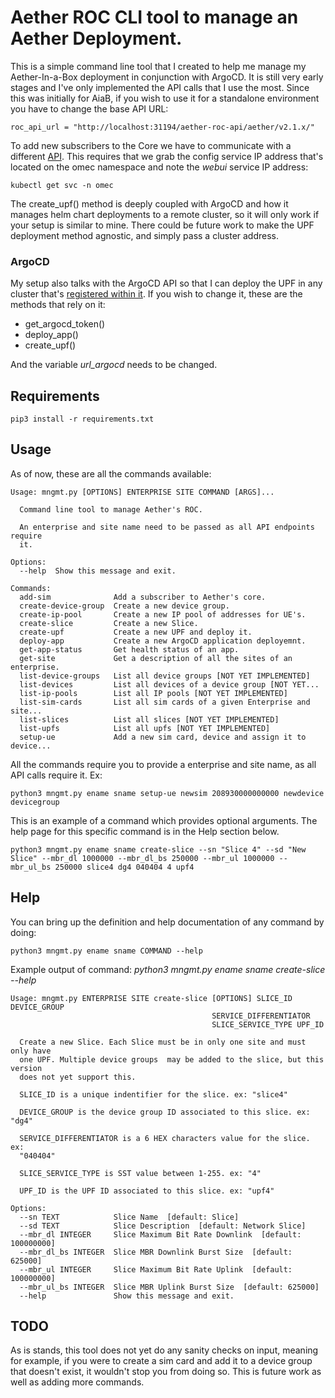 # Aether ROC CLI tool to manage an Aether Deployment.

This is a simple command line tool that I created to help me manage my Aether-In-a-Box deployment in conjunction with ArgoCD. It is still very early stages and I've only implemented 
the API calls that I use the most.
Since this was initially for AiaB, if you wish to use it for a standalone environment you have to change the base API URL:
```
roc_api_url = "http://localhost:31194/aether-roc-api/aether/v2.1.x/"
```

To add new subscribers to the Core we have to communicate with a different [API](https://docs.sd-core.opennetworking.org/master/configuration/config_rest.html).
This requires that we grab the config service IP address that's located on the omec namespace and note the _webui_ service IP address:
```
kubectl get svc -n omec
```

The create_upf() method is deeply coupled with ArgoCD and how it manages helm chart deployments to a remote cluster, so it will only work if your setup is similar to mine.
There could be future work to make the UPF deployment method agnostic, and simply pass a cluster address.

### ArgoCD
My setup also talks with the ArgoCD API so that I can deploy the UPF in any cluster that's [registered within it](https://argo-cd.readthedocs.io/en/stable/user-guide/commands/argocd_cluster/).
If you wish to change it, these are the methods that rely on it:
- get_argocd_token()
- deploy_app()
- create_upf()

And the variable _url\_argocd_ needs to be changed.
## Requirements
```
pip3 install -r requirements.txt
```

## Usage

As of now, these are all the commands available:

```
Usage: mngmt.py [OPTIONS] ENTERPRISE SITE COMMAND [ARGS]...

  Command line tool to manage Aether's ROC.

  An enterprise and site name need to be passed as all API endpoints require
  it.

Options:
  --help  Show this message and exit.

Commands:
  add-sim              Add a subscriber to Aether's core.
  create-device-group  Create a new device group.
  create-ip-pool       Create a new IP pool of addresses for UE's.
  create-slice         Create a new Slice.
  create-upf           Create a new UPF and deploy it.
  deploy-app           Create a new ArgoCD application deployemnt.
  get-app-status       Get health status of an app.
  get-site             Get a description of all the sites of an enterprise.
  list-device-groups   List all device groups [NOT YET IMPLEMENTED]
  list-devices         List all devices of a device group [NOT YET...
  list-ip-pools        List all IP pools [NOT YET IMPLEMENTED]
  list-sim-cards       List all sim cards of a given Enterprise and site...
  list-slices          List all slices [NOT YET IMPLEMENTED]
  list-upfs            List all upfs [NOT YET IMPLEMENTED]
  setup-ue             Add a new sim card, device and assign it to device...
```
All the commands require you to provide a enterprise and site name, as all API calls require it.
Ex:
```
python3 mngmt.py ename sname setup-ue newsim 208930000000000 newdevice devicegroup
```

This is an example of a command which provides optional arguments. The help page for this specific command is in the Help section below.
```
python3 mngmt.py ename sname create-slice --sn "Slice 4" --sd "New Slice" --mbr_dl 1000000 --mbr_dl_bs 250000 --mbr_ul 1000000 --mbr_ul_bs 250000 slice4 dg4 040404 4 upf4
```

## Help

You can bring up the definition and help documentation of any command by doing:

```
python3 mngmt.py ename sname COMMAND --help
```

Example output of command: _python3 mngmt.py ename sname create-slice --help_
```
Usage: mngmt.py ENTERPRISE SITE create-slice [OPTIONS] SLICE_ID DEVICE_GROUP
                                             SERVICE_DIFFERENTIATOR
                                             SLICE_SERVICE_TYPE UPF_ID

  Create a new Slice. Each Slice must be in only one site and must only have
  one UPF. Multiple device groups  may be added to the slice, but this version
  does not yet support this.

  SLICE_ID is a unique indentifier for the slice. ex: "slice4"

  DEVICE_GROUP is the device group ID associated to this slice. ex: "dg4"

  SERVICE_DIFFERENTIATOR is a 6 HEX characters value for the slice. ex:
  "040404"

  SLICE_SERVICE_TYPE is SST value between 1-255. ex: "4"

  UPF_ID is the UPF ID associated to this slice. ex: "upf4"

Options:
  --sn TEXT            Slice Name  [default: Slice]
  --sd TEXT            Slice Description  [default: Network Slice]
  --mbr_dl INTEGER     Slice Maximum Bit Rate Downlink  [default: 100000000]
  --mbr_dl_bs INTEGER  Slice MBR Downlink Burst Size  [default: 625000]
  --mbr_ul INTEGER     Slice Maximum Bit Rate Uplink  [default: 100000000]
  --mbr_ul_bs INTEGER  Slice MBR Uplink Burst Size  [default: 625000]
  --help               Show this message and exit.
```

## TODO
As is stands, this tool does not yet do any sanity checks on input, meaning for example, if you were to create a sim card and add it to a device group that
doesn't exist, it wouldn't stop you from doing so. This is future work as well as adding more commands.